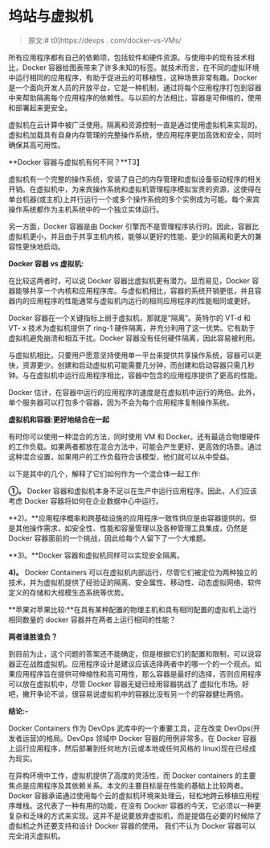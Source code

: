 # 坞站与虚拟机

> 原文:# t0]https://devps . com/docker-vs-VMs/

所有应用程序都有自己的依赖项，包括软件和硬件资源。与使用中的现有技术相比，Docker 容器给图表带来了许多未知的标签。就技术而言，在不同的虚拟环境中运行相同的应用程序，有助于促进云的可移植性，这种场景非常有趣。Docker 是一个面向开发人员的开放平台，它是一种机制，通过将每个应用程序打包到容器中来帮助隔离每个应用程序的依赖性。与以前的方法相比，容器是可伸缩的，使用和部署起来更安全。

虚拟机在云计算中被广泛使用。隔离和资源控制一直是通过使用虚拟机来实现的。虚拟机加载具有自身内存管理的完整操作系统，使应用程序更加高效和安全，同时确保其高可用性。

**Docker 容器与虚拟机有何不同？**T3】

虚拟机有一个完整的操作系统，安装了自己的内存管理和虚拟设备驱动程序的相关开销。在虚拟机中，为来宾操作系统和虚拟机管理程序模拟宝贵的资源，这使得在单台机器(或主机)上并行运行一个或多个操作系统的多个实例成为可能。每个来宾操作系统都作为主机系统中的一个独立实体运行。

另一方面，Docker 容器是由 Docker 引擎而不是管理程序执行的。因此，容器比虚拟机更小，并且由于共享主机内核，能够以更好的性能、更少的隔离和更大的兼容性更快地启动。

**Docker 容器 vs 虚拟机:**

在比较这两者时，可以说 Docker 容器比虚拟机更有潜力。显而易见，Docker 容器能够共享一个内核和应用程序库。与虚拟机相比，容器的系统开销更低，并且容器内的应用程序的性能通常与虚拟机内运行的相同应用程序的性能相同或更好。

Docker 容器在一个关键指标上弱于虚拟机，那就是“隔离”。英特尔的 VT-d 和 VT- x 技术为虚拟机提供了 ring-1 硬件隔离，并充分利用了这一优势。它有助于虚拟机避免崩溃和相互干扰。Docker 容器没有任何硬件隔离，因此容易被利用。

与虚拟机相比，只要用户愿意坚持使用单一平台来提供共享操作系统，容器可以更快，资源更少。创建和启动虚拟机可能需要几分钟，而创建和启动容器只需几秒钟。与在虚拟机中运行应用程序相比，容器中包含的应用程序提供了更高的性能。

Docker 估计，在容器中运行的应用程序的速度是在虚拟机中运行的两倍。此外，单个服务器可以打包多个容器，因为不会为每个应用程序复制操作系统。

**虚拟机和容器:更好地结合在一起**

有时你可以使用一种混合的方法，同时使用 VM 和 Docker。还有最适合物理硬件的工作负载。如果两者都放在混合方法中，可能会产生更好、更高效的场景。通过这种混合设置，如果用户的工作负载符合该模型，他们就可以从中受益。

以下是其中的几个，解释了它们如何作为一个混合体一起工作:

**①。** Docker 容器和虚拟机本身不足以在生产中运行应用程序。因此，人们应该考虑 Docker 容器将如何在企业数据中心中运行。

**2)。**应用程序概率和跨基础设施的应用程序一致性供应是由容器提供的。但是其他操作需求，如安全性、性能和容量管理以及各种管理工具集成，仍然是 Docker 容器面前的一个挑战，因此给每个人留下了一个大难题。

**3)。**Docker 容器和虚拟机同样可以实现安全隔离。

**4)。** Docker Containers 可以在虚拟机内部运行，尽管它们被定位为两种独立的技术，并为虚拟机提供了经验证的隔离、安全属性、移动性、动态虚拟网络、软件定义的存储和大规模生态系统等优势。

**苹果对苹果比较:**在具有某种配置的物理主机和具有相同配置的虚拟机上运行相同数量的 docker 容器并在两者上运行相同的性能？

**两者谁胜谁负？**

到目前为止，这个问题的答案还不能确定，但是根据它们的配置和限制，可以说容器正在战胜虚拟机。应用程序设计是建议应该选择两者中的哪一个的一个观点。如果应用程序旨在提供可伸缩性和高可用性，那么容器是最好的选择，否则应用程序可以放在虚拟机中，尽管 Docker 容器无疑已经用容器挑战了  虚拟化市场。好吧，撇开争论不谈，很容易说虚拟机中的容器比没有另一个的容器健壮两倍。

**结论:-**

Docker Containers 作为 DevOps 武库中的一个重要工具，正在改变 DevOps(开发者运营)的格局。DevOps 领域中 Docker 容器的用例非常多。在 Docker 容器上运行应用程序，然后部署到任何地方(云或本地或任何风格的 linux)现在已经成为现实。

在异构环境中工作，虚拟机提供了高度的灵活性，而 Docker containers 的主要焦点是应用程序及其依赖关系。本文的主要目标是在性能的基础上比较两者。Docker 容器承诺通过使用每个云的虚拟机环境来处理云，轻松地跨云移植应用程序堆栈。这代表了一种有用的功能，在没有 Docker 容器的今天，它必须以一种更复杂和乏味的方式来实现。这并不是说要放弃虚拟机，而是提倡在必要的时候除了虚拟机之外还要支持和设计 Docker 容器的使用。 我们不认为 Docker 容器可以完全消灭虚拟机。